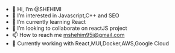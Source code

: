 - 👋 Hi, I’m @SHEHIMI
- 👀 I’m interested in Javascript,C++ and SEO
- 🌱 I’m currently learning React
- 💞️ I’m looking to collaborate on reactJS project 
- 📫 How to reach me mshehim95i@gmail.com 
- 🌱 Currently working with React,MUI,Docker,AWS,Google Cloud
<!---
SHEHIMI/SHEHIMI is a ✨ special ✨ repository because its `README.md` (this file) appears on your GitHub profile.
You can click the Preview link to take a look at your changes.
--->
